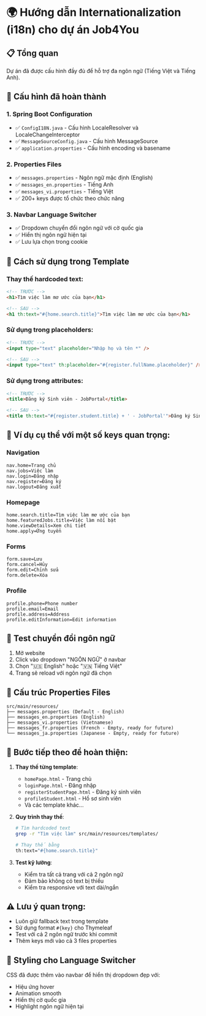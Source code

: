 # 🌍 Hướng dẫn Internationalization (i18n) cho dự án Job4You

## 📋 Tổng quan
Dự án đã được cấu hình đầy đủ để hỗ trợ đa ngôn ngữ (Tiếng Việt và Tiếng Anh).

## 🔧 Cấu hình đã hoàn thành

### 1. Spring Boot Configuration
- ✅ `ConfigI18N.java` - Cấu hình LocaleResolver và LocaleChangeInterceptor
- ✅ `MessageSourceConfig.java` - Cấu hình MessageSource
- ✅ `application.properties` - Cấu hình encoding và basename

### 2. Properties Files
- ✅ `messages.properties` - Ngôn ngữ mặc định (English)
- ✅ `messages_en.properties` - Tiếng Anh
- ✅ `messages_vi.properties` - Tiếng Việt
- ✅ 200+ keys được tổ chức theo chức năng

### 3. Navbar Language Switcher
- ✅ Dropdown chuyển đổi ngôn ngữ với cờ quốc gia
- ✅ Hiển thị ngôn ngữ hiện tại
- ✅ Lưu lựa chọn trong cookie

## 🚀 Cách sử dụng trong Template

### Thay thế hardcoded text:
```html
<!-- TRƯỚC -->
<h1>Tìm việc làm mơ ước của bạn</h1>

<!-- SAU -->
<h1 th:text="#{home.search.title}">Tìm việc làm mơ ước của bạn</h1>
```

### Sử dụng trong placeholders:
```html
<!-- TRƯỚC -->
<input type="text" placeholder="Nhập họ và tên *" />

<!-- SAU -->
<input type="text" th:placeholder="#{register.fullName.placeholder}" />
```

### Sử dụng trong attributes:
```html
<!-- TRƯỚC -->
<title>Đăng ký Sinh viên - JobPortal</title>

<!-- SAU -->
<title th:text="#{register.student.title} + ' - JobPortal'">Đăng ký Sinh viên - JobPortal</title>
```

## 📝 Ví dụ cụ thể với một số keys quan trọng:

### Navigation
```properties
nav.home=Trang chủ
nav.jobs=Việc làm
nav.login=Đăng nhập
nav.register=Đăng ký
nav.logout=Đăng xuất
```

### Homepage
```properties
home.search.title=Tìm việc làm mơ ước của bạn
home.featuredJobs.title=Việc làm nổi bật
home.viewDetails=Xem chi tiết
home.apply=Ứng tuyển
```

### Forms
```properties
form.save=Lưu
form.cancel=Hủy
form.edit=Chỉnh sửa
form.delete=Xóa
```

### Profile
```properties
profile.phone=Phone number
profile.email=Email
profile.address=Address
profile.editInformation=Edit information
```

## 🔄 Test chuyển đổi ngôn ngữ

1. Mở website
2. Click vào dropdown "NGÔN NGỮ" ở navbar
3. Chọn "🇺🇸 English" hoặc "🇻🇳 Tiếng Việt"
4. Trang sẽ reload với ngôn ngữ đã chọn

## 📂 Cấu trúc Properties Files

```
src/main/resources/
├── messages.properties (Default - English)
├── messages_en.properties (English)
├── messages_vi.properties (Vietnamese)
├── messages_fr.properties (French - Empty, ready for future)
└── messages_ja.properties (Japanese - Empty, ready for future)
```

## 🎯 Bước tiếp theo để hoàn thiện:

1. **Thay thế từng template**:
   - `homePage.html` - Trang chủ
   - `loginPage.html` - Đăng nhập  
   - `registerStudentPage.html` - Đăng ký sinh viên
   - `profileStudent.html` - Hồ sơ sinh viên
   - Và các template khác...

2. **Quy trình thay thế**:
   ```bash
   # Tìm hardcoded text
   grep -r "Tìm việc làm" src/main/resources/templates/
   
   # Thay thế bằng
   th:text="#{home.search.title}"
   ```

3. **Test kỹ lưỡng**:
   - Kiểm tra tất cả trang với cả 2 ngôn ngữ
   - Đảm bảo không có text bị thiếu
   - Kiểm tra responsive với text dài/ngắn

## ⚠️ Lưu ý quan trọng:

- Luôn giữ fallback text trong template
- Sử dụng format `#{key}` cho Thymeleaf
- Test với cả 2 ngôn ngữ trước khi commit
- Thêm keys mới vào cả 3 files properties

## 🎨 Styling cho Language Switcher

CSS đã được thêm vào navbar để hiển thị dropdown đẹp với:
- Hiệu ứng hover
- Animation smooth
- Hiển thị cờ quốc gia
- Highlight ngôn ngữ hiện tại 
